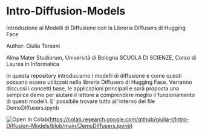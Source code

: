 # Intro-Diffusion-Models
Introduzione ai Modelli di Diffusione con la Libreria Diffusers di Hugging Face

Author: Giulia Torsani

Alma Mater Studiorum, Università di Bologna  SCUOLA DI SCIENZE, Corso di Laurea in Informatica

In questa repository introduciamo i modelli di diffusione e come questi possano essere utilizzati nella libreria Diffusers di Hugging Face. Verranno discussi i concetti base, le applicazioni principali e sarà proposta una semplice demo per aiutare il lettore a comprendere meglio il funzionamento di questi modelli.
E' possibile trovare tutto all'interno del file DemoDiffusers.ipynb

![Open In Colab](https://colab.research.google.com/assets/colab-badge.svg)(https://colab.research.google.com/github/giulia-t/Intro-Diffusion-Models/blob/main/DemoDiffusers.ipynb)
